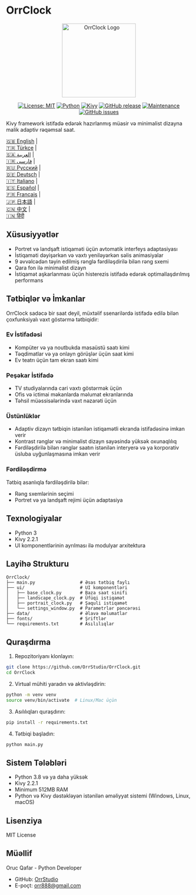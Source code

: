 # OrrClock

<div align="center">
  <img src="https://github.com/user-attachments/assets/83289c8e-472e-44d9-8bc7-eb27bec46763" alt="OrrClock Logo" width="200"/>
</div>

<div align="center">
  
[![License: MIT](https://img.shields.io/badge/License-MIT-yellow.svg)](https://opensource.org/licenses/MIT)
[![Python](https://img.shields.io/badge/Python-3.8%2B-blue)](https://www.python.org/)
[![Kivy](https://img.shields.io/badge/Kivy-2.2.1-brightgreen)](https://kivy.org/)
[![GitHub release](https://img.shields.io/badge/Release-v1.0.0-blue)](https://github.com/OrrStudio/OrrClock/releases)
[![Maintenance](https://img.shields.io/badge/Maintained%3F-yes-green.svg)](https://github.com/OrrStudio/OrrClock/graphs/commit-activity)
[![GitHub issues](https://img.shields.io/github/issues/OrrStudio/OrrClock)](https://github.com/OrrStudio/OrrClock/issues)

</div>

Kivy framework istifadə edərək hazırlanmış müasir və minimalist dizayna malik adaptiv rəqəmsal saat.

[🇬🇧 English](../README.md) |  
[🇹🇷 Türkçe](README.tr.md) |  
[🇸🇦 العربية](README.ar.md) |  
[🇮🇷 فارسی](README.fa.md) |  
[🇷🇺 Русский](README.ru.md) |  
[🇩🇪 Deutsch](README.de.md) |  
[🇮🇹 Italiano](README.it.md) |  
[🇪🇸 Español](README.es.md) |  
[🇫🇷 Français](README.fr.md) |  
[🇯🇵 日本語](README.ja.md) |  
[🇨🇳 中文](README.zh.md) |  
[🇮🇳 हिंदी](README.hi.md)

## Xüsusiyyətlər

- Portret və landşaft istiqaməti üçün avtomatik interfeys adaptasiyası
- İstiqaməti dəyişərkən və vaxtı yeniləyərkən səlis animasiyalar
- 9 əvvəlcədən təyin edilmiş rənglə fərdiləşdirilə bilən rəng sxemi
- Qara fon ilə minimalist dizayn
- İstiqamət aşkarlanması üçün histerezis istifadə edərək optimallaşdırılmış performans

## Tətbiqlər və İmkanlar

OrrClock sadəcə bir saat deyil, müxtəlif ssenarilərdə istifadə edilə bilən çoxfunksiyalı vaxt göstərmə tətbiqidir:

### Ev İstifadəsi
- Kompüter və ya noutbukda masaüstü saatı kimi
- Təqdimatlar və ya onlayn görüşlər üçün saat kimi
- Ev teatrı üçün tam ekran saatı kimi

### Peşəkar İstifadə
- TV studiyalarında cari vaxtı göstərmək üçün
- Ofis və ictimai məkanlarda məlumat ekranlarında
- Təhsil müəssisələrində vaxt nəzarəti üçün

### Üstünlüklər
- Adaptiv dizayn tətbiqin istənilən istiqamətli ekranda istifadəsinə imkan verir
- Kontrast rənglər və minimalist dizayn sayəsində yüksək oxunaqlılıq
- Fərdiləşdirilə bilən rənglər saatın istənilən interyerə və ya korporativ üsluba uyğunlaşmasına imkan verir

### Fərdiləşdirmə
Tətbiq asanlıqla fərdiləşdirilə bilər:
- Rəng sxemlərinin seçimi
- Portret və ya landşaft rejimi üçün adaptasiya

## Texnologiyalar

- Python 3
- Kivy 2.2.1
- UI komponentlərinin ayrılması ilə modulyar arxitektura

## Layihə Strukturu

```
OrrClock/
├── main.py                 # Əsas tətbiq faylı
├── ui/                     # UI komponentləri
│   ├── base_clock.py       # Baza saat sinifi
│   ├── landscape_clock.py  # Üfüqi istiqamət
│   ├── portrait_clock.py   # Şaquli istiqamət
│   └── settings_window.py  # Parametrlər pəncərəsi
├── data/                   # Əlavə məlumatlar
├── fonts/                  # Şriftlər
└── requirements.txt        # Asılılıqlar
```

## Quraşdırma

1. Repozitoriyanı klonlayın:
```bash
git clone https://github.com/OrrStudio/OrrClock.git
cd OrrClock
```

2. Virtual mühiti yaradın və aktivləşdirin:
```bash
python -m venv venv
source venv/bin/activate  # Linux/Mac üçün
```

3. Asılılıqları quraşdırın:
```bash
pip install -r requirements.txt
```

4. Tətbiqi başladın:
```bash
python main.py
```

## Sistem Tələbləri

- Python 3.8 və ya daha yüksək
- Kivy 2.2.1
- Minimum 512MB RAM
- Python və Kivy dəstəkləyən istənilən əməliyyat sistemi (Windows, Linux, macOS)

## Lisenziya

MIT License

## Müəllif

Oruc Qafar - Python Developer
- GitHub: [OrrStudio](https://github.com/OrrStudio)
- E-poçt: orr888@gmail.com
